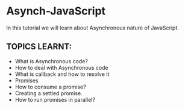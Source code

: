 # Asynch-JavaScript
In this tutorial we will learn about Asynchronous nature of JavaScript.  
  
TOPICS LEARNT:  
-
* What is Asynchronous code?  
* How to deal with Asynchronous code  
* What is callback and how to resolve it    
* Promises  
* How to consume a promise?  
* Creating a settled promise.    
* How to run promises in parallel?  
